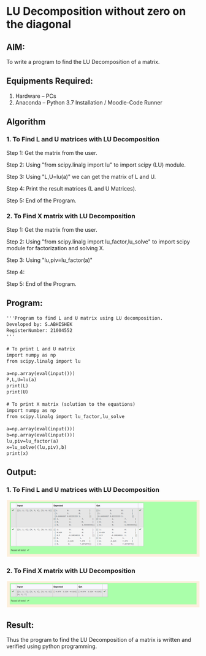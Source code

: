 # LU Decomposition without zero on the diagonal

## AIM:
To write a program to find the LU Decomposition of a matrix.

## Equipments Required:
1. Hardware – PCs
2. Anaconda – Python 3.7 Installation / Moodle-Code Runner

## Algorithm
### 1. To Find L and U matrices with LU Decomposition
Step 1: Get the matrix from the user.

Step 2: Using "from scipy.linalg import lu" to import scipy (LU) module.

Step 3: Using "L,U=lu(a)" we can get the matrix of L and U.

Step 4: Print the result matrices (L and U Matrices).

Step 5: End of the Program.


### 2. To Find X matrix with LU Decomposition
Step 1: Get the matrix from the user.

Step 2: Using "from scipy.linalg import lu_factor,lu_solve" to import scipy module for factorization and solving X.

Step 3: Using "lu,piv=lu_factor(a)" 

Step 4: 

Step 5: End of the Program.


## Program:
```
'''Program to find L and U matrix using LU decomposition.
Developed by: S.ABHISHEK    
RegisterNumber: 21004552
'''

# To print L and U matrix
import numpy as np
from scipy.linalg import lu

a=np.array(eval(input()))
P,L,U=lu(a)
print(L)
print(U)

# To print X matrix (solution to the equations)
import numpy as np
from scipy.linalg import lu_factor,lu_solve

a=np.array(eval(input()))
b=np.array(eval(input()))
lu,piv=lu_factor(a)
x=lu_solve((lu,piv),b)
print(x)
```

## Output:
### 1. To Find L and U matrices with LU Decomposition
![Github Logo](LU_1.png)

### 2. To Find X matrix with LU Decomposition
![Github Logo](LU_2.png)


## Result:
Thus the program to find the LU Decomposition of a matrix is written and verified using python programming.

